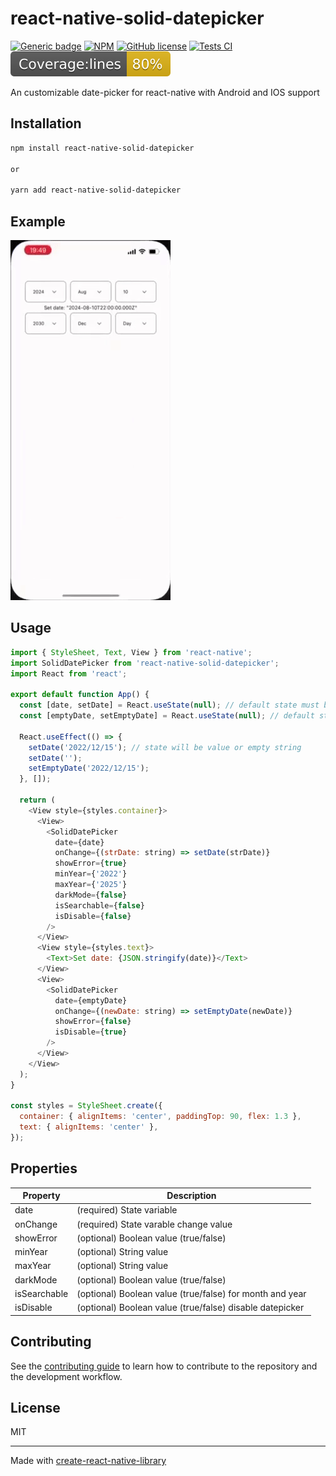 # react-native-solid-datepicker

[![Generic badge](https://img.shields.io/badge/StableVersion-^1.2.7-green.svg)](https://shields.io/)
[![NPM](https://img.shields.io/npm/dm/react-native-solid-datepicker.svg)](https://www.npmjs.com/package/react-native-solid-datepicker)
[![GitHub license](https://badgen.net/github/license/micromatch/micromatch)](https://github.com/nanorocks/react-native-solid-datepicker/blob/main/LICENSE)
[![Tests CI](https://github.com/nanorocks/react-native-solid-datepicker/actions/workflows/jest.yml/badge.svg)](https://github.com/nanorocks/react-native-solid-datepicker/actions/workflows/jest.yml)
![](https://raw.githubusercontent.com/nanorocks/react-native-solid-datepicker/main/solid-datepicker/coverage/badge-lines.svg)

An customizable date-picker for react-native with Android and IOS support

## Installation

```sh
npm install react-native-solid-datepicker

or

yarn add react-native-solid-datepicker
```

## Example

![](https://github.com/nanorocks/react-native-solid-datepicker/blob/main/example_iphone.gif)

## Usage

```js
import { StyleSheet, Text, View } from 'react-native';
import SolidDatePicker from 'react-native-solid-datepicker';
import React from 'react';

export default function App() {
  const [date, setDate] = React.useState(null); // default state must be null
  const [emptyDate, setEmptyDate] = React.useState(null); // default state must be null

  React.useEffect(() => {
    setDate('2022/12/15'); // state will be value or empty string
    setDate('');
    setEmptyDate('2022/12/15');
  }, []);

  return (
    <View style={styles.container}>
      <View>
        <SolidDatePicker
          date={date}
          onChange={(strDate: string) => setDate(strDate)}
          showError={true}
          minYear={'2022'}
          maxYear={'2025'}
          darkMode={false}
          isSearchable={false}
          isDisable={false}
        />
      </View>
      <View style={styles.text}>
        <Text>Set date: {JSON.stringify(date)}</Text>
      </View>
      <View>
        <SolidDatePicker
          date={emptyDate}
          onChange={(newDate: string) => setEmptyDate(newDate)}
          showError={false}
          isDisable={true}
        />
      </View>
    </View>
  );
}

const styles = StyleSheet.create({
  container: { alignItems: 'center', paddingTop: 90, flex: 1.3 },
  text: { alignItems: 'center' },
});
```

## Properties

| Property     | Description                                              |
| ------------ | -------------------------------------------------------- |
| date         | (required) State variable                                |
| onChange     | (required) State varable change value                    |
| showError    | (optional) Boolean value (true/false)                    |
| minYear      | (optional) String value                                  |
| maxYear      | (optional) String value                                  |
| darkMode     | (optional) Boolean value (true/false)                    |
| isSearchable | (optional) Boolean value (true/false) for month and year |
| isDisable    | (optional) Boolean value (true/false) disable datepicker |

## Contributing

See the [contributing guide](CONTRIBUTING.md) to learn how to contribute to the repository and the development workflow.

## License

MIT

---

Made with [create-react-native-library](https://github.com/callstack/react-native-builder-bob)
